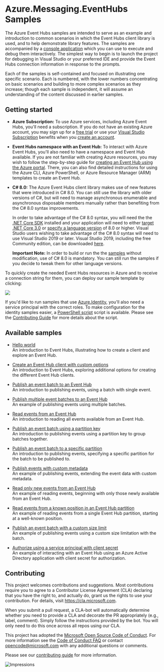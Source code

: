 ﻿---
page_type: sample
languages:
- csharp
products:
- azure
- azure-event-hubs
name: Samples for the Azure.Messaging.EventHubs client library
description: Samples for the Azure.Messaging.EventHubs client library
---

# Azure.Messaging.EventHubs Samples

The  Azure Event Hubs samples are intended to serve as an example and introduction to common scenarios in which the Event Hubs client library is used, and to help demonstrate library features.  The samples are accompanied by a [console application](./Program.cs) which you can use to execute and debug them interactively.  The simplest way to begin is to launch the project for debugging in Visual Studio or your preferred IDE and provide the Event Hubs connection information in response to the prompts.

Each of the samples is self-contained and focused on illustrating one specific scenario.  Each is numbered, with the lower numbers concentrating on basic scenarios and building to more complex scenarios as they increase; though each sample is independent, it will assume an understanding of the content discussed in earlier samples.

## Getting started

- **Azure Subscription:**  To use Azure services, including Azure Event Hubs, you'll need a subscription.  If you do not have an existing Azure account, you may sign up for a [free trial](https://azure.microsoft.com/free) or use your [Visual Studio Subscription](https://visualstudio.microsoft.com/subscriptions/) benefits when you [create an account](https://account.windowsazure.com/Home/Index).

- **Event Hubs namespace with an Event Hub:** To interact with Azure Event Hubs, you'll also need to have a namespace and Event Hub available.  If you are not familiar with creating Azure resources, you may wish to follow the step-by-step guide for [creating an Event Hub using the Azure portal](https://docs.microsoft.com/azure/event-hubs/event-hubs-create).  There, you can also find detailed instructions for using the Azure CLI, Azure PowerShell, or Azure Resource Manager (ARM) templates to create an Event Hub.

- **C# 8.0:** The Azure Event Hubs client library makes use of new features that were introduced in C# 8.0.  You can still use the library with older versions of C#, but will need to manage asynchronous enumerable and asynchronous disposable members manually rather than benefiting from the C# 8.0 syntax improvements.  

  In order to take advantage of the C# 8.0 syntax, you will need the the [.NET Core SDK](https://dotnet.microsoft.com/download) installed and your application will need to either [target .NET Core 3.0](https://docs.microsoft.com/dotnet/standard/frameworks#how-to-specify-target-frameworks) or [specify a language version](https://docs.microsoft.com/dotnet/csharp/language-reference/configure-language-version#override-a-default) of 8.0 or higher.  Visual Studio users wishing to take advantage of the C# 8.0 syntax will need to use Visual Studio 2019 or later.  Visual Studio 2019, including the free Community edition, can be downloaded [here](https://visualstudio.microsoft.com).

  **Important Note:** In order to build or run the the [samples](#available-samples) without modification, use of C# 8.0 is mandatory.  You can still run the samples if you decide to tweak them for other language versions.

To quickly create the needed Event Hubs resources in Azure and to receive a connection string for them, you can deploy our sample template by clicking:

[![](http://azuredeploy.net/deploybutton.png)](https://portal.azure.com/#create/Microsoft.Template/uri/https%3A%2F%2Fraw.githubusercontent.com%2FAzure%2Fazure-sdk-for-net%2Fmaster%2Fsdk%2Feventhub%2FAzure.Messaging.EventHubs%2Fassets%2Fsamples-azure-deploy.json)

If you'd like to run samples that use [Azure.Identity](https://github.com/Azure/azure-sdk-for-net/tree/master/sdk/identity/Azure.Identity), you'll also need a service principal with the correct roles. To make configuration for the identity samples easier, a [PowerShell script](https://github.com/Azure/azure-sdk-for-net/blob/master/sdk/eventhub/Azure.Messaging.EventHubs/assets/identity-samples-azure-setup.ps1) script is available. Please see the [Contributing Guide](https://github.com/Azure/azure-sdk-for-net/blob/master/sdk/eventhub/Azure.Messaging.EventHubs/CONTRIBUTING.md#Azure-Identity-Samples) for more details about the script.

## Available samples

- [Hello world](https://github.com/Azure/azure-sdk-for-net/tree/master/sdk/eventhub/Azure.Messaging.EventHubs/samples/Sample01_HelloWorld.cs)  
  An introduction to Event Hubs, illustrating how to create a client and explore an Event Hub.

- [Create an Event Hub client with custom options](https://github.com/Azure/azure-sdk-for-net/tree/master/sdk/eventhub/Azure.Messaging.EventHubs/samples/Sample02_ClientWithCustomOptions.cs)  
  An introduction to Event Hubs, exploring additional options for creating the different Event Hub clients.

- [Publish an event batch to an Event Hub](https://github.com/Azure/azure-sdk-for-net/tree/master/sdk/eventhub/Azure.Messaging.EventHubs/samples/Sample03_PublishAnEventBatch.cs)  
  An introduction to publishing events, using a batch with single event.  
  
- [Publish multiple event batches to an Event Hub](https://github.com/Azure/azure-sdk-for-net/tree/master/sdk/eventhub/Azure.Messaging.EventHubs/samples/Sample04_PublishMultipleEventBatches.cs)  
  An example of publishing events using multiple batches.    

- [Read events from an Event Hub](https://github.com/Azure/azure-sdk-for-net/tree/master/sdk/eventhub/Azure.Messaging.EventHubs/samples/Sample05_ReadEvents.cs)  
  An introduction to reading all events available from an Event Hub.

- [Publish an event batch using a partition key](https://github.com/Azure/azure-sdk-for-net/tree/master/sdk/eventhub/Azure.Messaging.EventHubs/samples/Sample06_PublishAnEventBatchWithPartitionKey.cs)  
  An introduction to publishing events using a partition key to group batches together.

- [Publish an event batch to a specific partition](https://github.com/Azure/azure-sdk-for-net/tree/master/sdk/eventhub/Azure.Messaging.EventHubs/samples/Sample07_PublishAnEventBatchToASpecificPartition.cs)  
  An introduction to publishing events, specifying a specific partition for the batch to be published to.

- [Publish events with custom metadata](https://github.com/Azure/azure-sdk-for-net/tree/master/sdk/eventhub/Azure.Messaging.EventHubs/samples/Sample08_PublishEventsWithCustomMetadata.cs)  
  An example of publishing events, extending the event data with custom metadata.

- [Read only new events from an Event Hub](https://github.com/Azure/azure-sdk-for-net/tree/master/sdk/eventhub/Azure.Messaging.EventHubs/samples/Sample09_ReadOnlyNewEvents.cs)  
  An example of reading events, beginning with only those newly available from an Event Hub.

- [Read events from a known position in an Event Hub partition](https://github.com/Azure/azure-sdk-for-net/tree/master/sdk/eventhub/Azure.Messaging.EventHubs/samples/Sample10_ReadEventsFromAKnownPosition.cs)  
  An example of reading events from a single Event Hub partition, starting at a well-known position.

- [Publish an event batch with a custom size limit](https://github.com/Azure/azure-sdk-for-net/tree/master/sdk/eventhub/Azure.Messaging.EventHubs/samples/Sample11_PublishAnEventBatchWithCustomSizeLimit.cs)  
  An example of publishing events using a custom size limitation with the batch.

- [Authorize using a service principal with client secret](https://github.com/Azure/azure-sdk-for-net/tree/master/sdk/eventhub/Azure.Messaging.EventHubs/samples/Sample12_AuthenticateWithClientSecretCredential.cs)  
  An example of interacting with an Event Hub using an Azure Active Directory application with client secret for authorization.

## Contributing  

This project welcomes contributions and suggestions.  Most contributions require you to agree to a Contributor License Agreement (CLA) declaring that you have the right to, and actually do, grant us the rights to use your contribution. For details, visit https://cla.microsoft.com.

When you submit a pull request, a CLA-bot will automatically determine whether you need to provide a CLA and decorate the PR appropriately (e.g., label, comment). Simply follow the instructions provided by the bot. You will only need to do this once across all repos using our CLA.

This project has adopted the [Microsoft Open Source Code of Conduct](https://opensource.microsoft.com/codeofconduct/). For more information see the [Code of Conduct FAQ](https://opensource.microsoft.com/codeofconduct/faq/) or contact [opencode@microsoft.com](mailto:opencode@microsoft.com) with any additional questions or comments.

Please see our [contributing guide](./CONTRIBUTING.md) for more information.

![Impressions](https://azure-sdk-impressions.azurewebsites.net/api/impressions/azure-sdk-for-net%2Fsdk%2Feventhub%2FAzure.Messaging.EventHubs/samples/%2FREADME.png)

